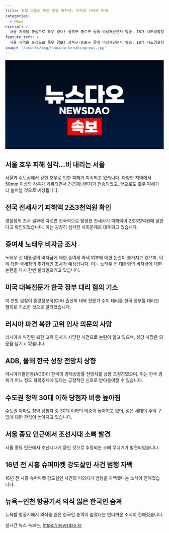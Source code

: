 ```yaml
---
title: 혁명 그들이 모든 것을 바꾸다. 우리의 기대와 미래
categories:
  - News
excerpt: >
  서울 지역을 중심으로 폭우 경보! 성북구-종로구 등에 비상재난문자 발송. 18개 시도경찰청 조사 결과, 전국 전세사기 피해금 2조3천억원 확인. 노태우 비자금 증여세 여부 논란. CIA 출신 수미 테리 한국 정부 대리 혐의 기소. 러시아 파견 중 김 총장 변사체 발견 소식. ADB, 올해 한국 경제성장률 전망치 상향 조정 2.5%. 수도권 청약 당첨자 10명 중 6명이 30대 이하. 서울 종묘 인근에서 500여 년 전 묻힌 소뼈 무더기 발견. 16년 전 시흥 슈퍼마켓 강도살인 피의자 범행 자백. 뉴욕∼인천 항공기서 의식잃은 40대, 일본 병원으로 이송 중 숨져.
feature_text: >
  서울 지역을 중심으로 폭우 경보! 성북구-종로구 등에 비상재난문자 발송. 18개 시도경찰청 조사 결과, 전국 전세사기 피해금 2조3천억원 확인. 노태우 비자금 증여세 여부 논란. CIA 출신 수미 테리 한국 정부 대리 혐의 기소. 러시아 파견 중 김 총장 변사체 발견 소식. ADB, 올해 한국 경제성장률 전망치 상향 조정 2.5%. 수도권 청약 당첨자 10명 중 6명이 30대 이하. 서울 종묘 인근에서 500여 년 전 묻힌 소뼈 무더기 발견. 16년 전 시흥 슈퍼마켓 강도살인 피의자 범행 자백. 뉴욕∼인천 항공기서 의식잃은 40대, 일본 병원으로 이송 중 숨져.
image: '/assets/img/newsdao_breakingnews.jpg'
---
```


<p><img src="/assets/img/newsdao_breakingnews.jpg" alt="koreaapp 속보" /></p>

<h2 data-ke-size="size26">서울 호우 피해 심각…비 내리는 서울</h2>

<p data-ke-size="size16">서울과 수도권에서 강한 호우로 인한 피해가 지속되고 있습니다. 다양한 지역에서 50mm 이상의 강우가 기록되면서 긴급재난문자가 전송되었고, 앞으로도 호우 피해가 더 늘어날 것으로 예상됩니다.</p>

<h2 data-ke-size="size26">전국 전세사기 피해액 2조3천억원 확인</h2>

<p data-ke-size="size16">경찰청의 조사 결과에 따르면 전국적으로 발생한 전세사기 피해액이 2조3천억원에 달한다고 확인되었습니다. 이는 굉장히 심각한 사회문제로 대두되고 있습니다.</p>

<h2 data-ke-size="size26">증여세 노태우 비자금 조사</h2>

<p data-ke-size="size16">노태우 전 대통령의 비자금에 대한 증여세 과세 여부에 대한 논란이 불거지고 있으며, 이에 대한 국세청의 추가적인 조사가 예상됩니다. 이는 노태우 전 대통령의 비자금에 대한 논란을 다시 한번 불러일으키고 있습니다.</p>

<h2 data-ke-size="size26">미국 대북전문가 한국 정부 대리 혐의 기소</h2>

<p data-ke-size="size16">미 연방 검찰이 중앙정보국(CIA) 출신의 대북 전문가 수미 테리를 한국 정부를 대리한 혐의로 기소한 것으로 알려졌습니다.</p>

<h2 data-ke-size="size26">러시아 파견 북한 고위 인사 의문의 사망</h2>

<p data-ke-size="size16">러시아에 파견된 북한 고위 인사가 사망한 사건으로 논란이 일고 있으며, 해당 사망은 의문을 남기고 있습니다.</p>

<h2 data-ke-size="size26">ADB, 올해 한국 성장 전망치 상향</h2>

<p data-ke-size="size16">아시아개발은행(ADB)이 한국의 경제성장률 전망치를 상향 조정하였으며, 이는 한국 경제가 어느 정도 회복추세에 있다는 긍정적인 신호로 받아들여질 수 있습니다.</p>

<h2 data-ke-size="size26">수도권 청약 30대 이하 당첨자 비중 높아짐</h2>

<p data-ke-size="size16">수도권 아파트 청약 당첨자 중 30대 이하의 비중이 높아지고 있어, 젊은 세대의 주택 구입에 대한 관심이 높아지고 있습니다.</p>

<h2 data-ke-size="size26">서울 종묘 인근에서 조선시대 소뼈 발견</h2>

<p data-ke-size="size16">서울 종묘 인근에서 조선시대에 묻힌 것으로 추정되는 소뼈 무더기가 발견되었습니다.</p>

<h2 data-ke-size="size26">16년 전 시흥 슈퍼마켓 강도살인 사건 범행 자백</h2>

<p data-ke-size="size16">16년 전 시흥 슈퍼마켓 강도살인 사건의 피의자가 범행을 자백했다는 소식이 전해졌습니다.</p>

<h2 data-ke-size="size26">뉴욕∼인천 항공기서 의식 잃은 한국인 숨져</h2>

<p data-ke-size="size16">뉴욕발 항공기에서 의식을 잃은 한국인 승객이 숨졌다는 안타까운 소식이 전해졌습니다.</p>
실시간 뉴스 속보는, <a href="https://newsdao.kr" rel="dofollow">https://newsdao.kr</a>


